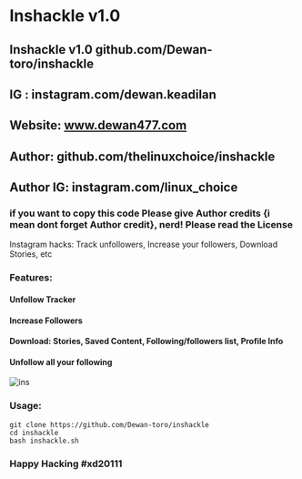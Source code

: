 # Inshackle v1.0
## Inshackle v1.0 github.com/Dewan-toro/inshackle
## IG : instagram.com/dewan.keadilan
## Website: www.dewan477.com
## Author: github.com/thelinuxchoice/inshackle
## Author IG: instagram.com/linux_choice
### if you want to copy this code Please give Author credits {i mean dont forget Author credit}, nerd! Please read the License 

Instagram hacks: Track unfollowers, Increase your followers, Download Stories, etc

### Features:
#### Unfollow Tracker
#### Increase Followers
#### Download: Stories, Saved Content, Following/followers list, Profile Info
#### Unfollow all your following

![ins](https://user-images.githubusercontent.com/34893261/53686880-d50f6000-3d0b-11e9-8c42-cab1ad30b24e.png)

### Usage:
```
git clone https://github.com/Dewan-toro/inshackle
cd inshackle
bash inshackle.sh
```

### Happy Hacking #xd20111
